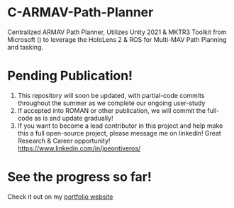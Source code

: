 # C-ARMAV-Path-Planner
Centralized ARMAV Path Planner, Utilizes Unity 2021 &amp; MKTR3 Toolkit from Microsoft () to leverage the HoloLens 2 &amp; ROS for Multi-MAV Path Planning and tasking. 



# Pending Publication! 

1. This repository will soon be updated, with partial-code commits throughout the summer as we complete our ongoing user-study
2. If accepted into ROMAN or other publication, we will commit the full-code as is and update gradually!
3. If you want to become a lead contributor in this project and help make this a full open-source project, please message me on linkedin! Great Research & Career opportunity! https://www.linkedin.com/in/joeontiveros/


# See the progress so far! 
Check it out on my [portfolio website](https://joe1ontiveros.github.io/research)
